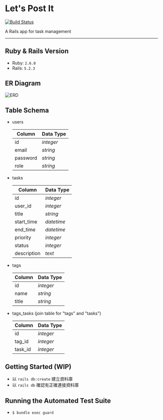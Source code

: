 # Let's Post It
[![Build Status](https://travis-ci.org/emn178/js-md5.svg?branch=master)](https://travis-ci.org/dannyh79/let_me-post_it)

A Rails app for task management

---
## Ruby & Rails Version
- Ruby: `2.6.0`
- Rails: `5.2.3`

## ER Diagram
![ERD](https://images2.imgbox.com/89/f0/0cKkgDPd_o.jpg)

## Table Schema
- users

  |Column|Data Type|
  |--|--|
  |id|*integer*| 
  |email|*string*| 
  |password|*string*| 
  |role|*string*| 

- tasks

  |Column|Data Type|
  |--|--|
  |id|*integer*| 
  |user_id|*integer*| 
  |title|*string*| 
  |start_time|*datetime*| 
  |end_time|*datetime*| 
  |priority|*integer*| 
  |status|*integer*| 
  |description|*text*| 
  
- tags

  |Column|Data Type|
  |--|--|
  |id|*integer*| 
  |name|*string*| 
  |title|*string*| 

- tags_tasks (join table for "tags" and "tasks")

  |Column|Data Type|
  |--|--|
  |id|*integer*| 
  |tag_id|*integer*| 
  |task_id|*integer*| 


## Getting Started (WIP)
- 以 `rails db:create` 建立資料庫
- 以 `rails db` 確認有正確連接資料庫

## Running the Automated Test Suite
- `$ bundle exec guard`